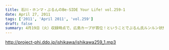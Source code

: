 ```yaml
---
title: 石川・ホンマ・ぶるんのBe-SIDE Your Life! vol.259-1
date: April 27, 2011
tags: ['2011', 'April 2011', 'vol.259']
draft: false
summary: 4月19日（火）収録時点で、広島カープが首位！ということでぶるん氏ルンルン状態で収録に突入。マエケンが初勝利だったそうです。NAMAE
---
```


http://project-phi.ddo.jp/ishikawa/ishikawa259_1.mp3
